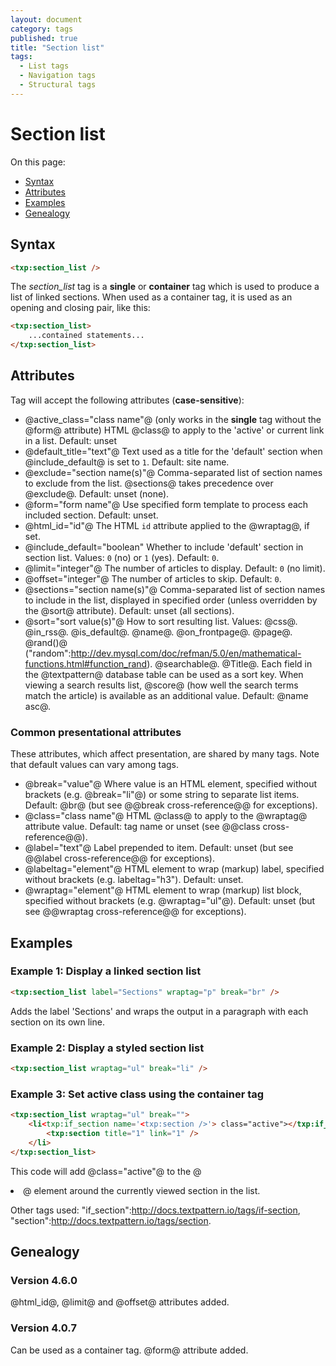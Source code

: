 ```yaml
---
layout: document
category: tags
published: true
title: "Section list"
tags:
  - List tags
  - Navigation tags
  - Structural tags
---
```


# Section list

On this page:

* [Syntax](#user-content-syntax)
* [Attributes](#user-content-attributes)
* [Examples](#user-content-examples)
* [Genealogy](#user-content-genealogy)

## Syntax

```html
<txp:section_list />
```

The *section_list* tag is a __single__ or __container__ tag which is used to produce a list of linked sections. When used as a container tag, it is used as an opening and closing pair, like this:

```html
<txp:section_list>
    ...contained statements...
</txp:section_list>
```

## Attributes

Tag will accept the following attributes (**case-sensitive**):

* @active_class="class name"@ (only works in the __single__ tag without the @form@ attribute)
HTML @class@ to apply to the 'active' or current link in a list.
Default: unset
* @default_title="text"@
Text used as a title for the 'default' section when @include_default@ is set to `1`.
Default: site name.
* @exclude="section name(s)"@
Comma-separated list of section names to exclude from the list. @sections@ takes precedence over @exclude@.
Default: unset (none).
* @form="form name"@
Use specified form template to process each included section.
Default: unset.
* @html_id="id"@
The HTML `id` attribute applied to the @wraptag@, if set.
* @include_default="boolean"
Whether to include 'default' section in section list.
Values: `0` (no) or `1` (yes).
Default: `0`.
* @limit="integer"@
The number of articles to display.
Default: `0` (no limit).
* @offset="integer"@
The number of articles to skip.
Default: `0`.
* @sections="section name(s)"@
Comma-separated list of section names to include in the list, displayed in specified order (unless overridden by the @sort@ attribute).
Default: unset (all sections).
* @sort="sort value(s)"@
How to sort resulting list.
Values:
@css@.
@in_rss@.
@is_default@.
@name@.
@on_frontpage@.
@page@.
@rand()@ ("random":http://dev.mysql.com/doc/refman/5.0/en/mathematical-functions.html#function_rand).
@searchable@.
@Title@.
Each field in the @textpattern@ database table can be used as a sort key.
When viewing a search results list, @score@ (how well the search terms match the article) is available as an additional value.
Default: @name asc@.

### Common presentational attributes

These attributes, which affect presentation, are shared by many tags. Note that default values can vary among tags.

* @break="value"@
Where value is an HTML element, specified without brackets (e.g. @break="li"@) or some string to separate list items.
Default: @br@ (but see @@break cross-reference@@ for exceptions).
* @class="class name"@
HTML @class@ to apply to the @wraptag@ attribute value.
Default: tag name or unset (see @@class cross-reference@@).
* @label="text"@
Label prepended to item.
Default: unset (but see @@label cross-reference@@ for exceptions).
* @labeltag="element"@
HTML element to wrap (markup) label, specified without brackets (e.g. labeltag="h3").
Default: unset.
* @wraptag="element"@
HTML element to wrap (markup) list block, specified without brackets (e.g. @wraptag="ul"@).
Default: unset (but see @@wraptag cross-reference@@ for exceptions).

## Examples

### Example 1: Display a linked section list

```html
<txp:section_list label="Sections" wraptag="p" break="br" />
```

Adds the label 'Sections' and wraps the output in a paragraph with each section on its own line.

### Example 2: Display a styled section list

```html
<txp:section_list wraptag="ul" break="li" />
```

### Example 3: Set active class using the container tag

```html
<txp:section_list wraptag="ul" break="">
    <li<txp:if_section name='<txp:section />'> class="active"></txp:if_section>>
        <txp:section title="1" link="1" />
    </li>
</txp:section_list>
```

This code will add @class="active"@ to the @<li>@ element around the currently viewed section in the list.

Other tags used: "if_section":http://docs.textpattern.io/tags/if-section, "section":http://docs.textpattern.io/tags/section.

## Genealogy

### Version 4.6.0

@html_id@, @limit@ and @offset@ attributes added.

### Version 4.0.7

Can be used as a container tag.
@form@ attribute added.
